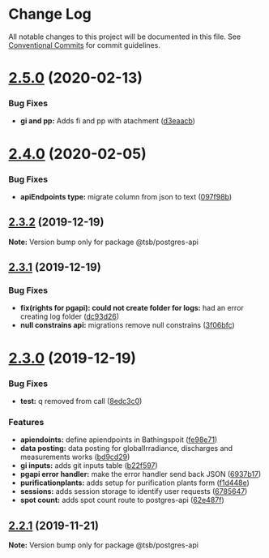 # Change Log

All notable changes to this project will be documented in this file.
See [Conventional Commits](https://conventionalcommits.org) for commit guidelines.

# [2.5.0](https://github.com/fabianmoronzirfas/flusshygiene-postgres-api/compare/v2.4.0...v2.5.0) (2020-02-13)


### Bug Fixes

* **gi and pp:** Adds fi and pp with atachment ([d3eaacb](https://github.com/fabianmoronzirfas/flusshygiene-postgres-api/commit/d3eaacb7c577f25f9840bf9c3fa9820b80485933))





# [2.4.0](https://github.com/fabianmoronzirfas/flusshygiene-postgres-api/compare/v2.3.2...v2.4.0) (2020-02-05)


### Bug Fixes

* **apiEndpoints type:** migrate column from json to text ([097f98b](https://github.com/fabianmoronzirfas/flusshygiene-postgres-api/commit/097f98be73eceacb28948a4c7ec1b8e77ef1d21f))





## [2.3.2](https://github.com/fabianmoronzirfas/flusshygiene-postgres-api/compare/v2.3.1...v2.3.2) (2019-12-19)

**Note:** Version bump only for package @tsb/postgres-api





## [2.3.1](https://github.com/fabianmoronzirfas/flusshygiene-postgres-api/compare/v2.3.0...v2.3.1) (2019-12-19)


### Bug Fixes

* **fix(rights for pgapi): could not create folder for logs:** had an error creating log folder ([dc93d26](https://github.com/fabianmoronzirfas/flusshygiene-postgres-api/commit/dc93d26cfff31fb36329cfd9ff4dc5565e304450))
* **null constrains api:** migrations remove null constrains ([3f06bfc](https://github.com/fabianmoronzirfas/flusshygiene-postgres-api/commit/3f06bfce33ac6e111f99c7220bb95ce002133344))





# [2.3.0](https://github.com/fabianmoronzirfas/flusshygiene-postgres-api/compare/v2.2.1...v2.3.0) (2019-12-19)


### Bug Fixes

* **test:** q removed from call ([8edc3c0](https://github.com/fabianmoronzirfas/flusshygiene-postgres-api/commit/8edc3c01a2cd76a0f4b48545df3e318584913235))


### Features

* **apiendoints:** define apiendpoints in Bathingspoit ([fe98e71](https://github.com/fabianmoronzirfas/flusshygiene-postgres-api/commit/fe98e7129b9cb7c6367d308b4ae1304abe2ff941))
* **data posting:** data posting for globalIrradiance, discharges and measurements works ([bd9cd29](https://github.com/fabianmoronzirfas/flusshygiene-postgres-api/commit/bd9cd291db7694c05cdcb340e46aaf6cca4c4d3d))
* **gi inputs:** adds git inputs table ([b22f597](https://github.com/fabianmoronzirfas/flusshygiene-postgres-api/commit/b22f59728821b2ca3158a24615f1a52322c42d6a))
* **pgapi error handler:** make the error handler send back JSON ([6937b17](https://github.com/fabianmoronzirfas/flusshygiene-postgres-api/commit/6937b1746c4be04f1503076c1518b02dd8574eb1))
* **purificationplants:** adds setup for purification plants form ([f1d448e](https://github.com/fabianmoronzirfas/flusshygiene-postgres-api/commit/f1d448eb9297ba909b785c45c71a32ae918eb38c))
* **sessions:** adds session storage to identify user requests ([6785647](https://github.com/fabianmoronzirfas/flusshygiene-postgres-api/commit/6785647518f48aa3925a02593b98ceccc3884f43))
* **spot count:** adds spot count route to postgres-api ([62e487f](https://github.com/fabianmoronzirfas/flusshygiene-postgres-api/commit/62e487fe1fffee5e15c5714b3cede5647749695b))





## [2.2.1](https://github.com/fabianmoronzirfas/flusshygiene-postgres-api/compare/v2.2.0...v2.2.1) (2019-11-21)

**Note:** Version bump only for package @tsb/postgres-api

